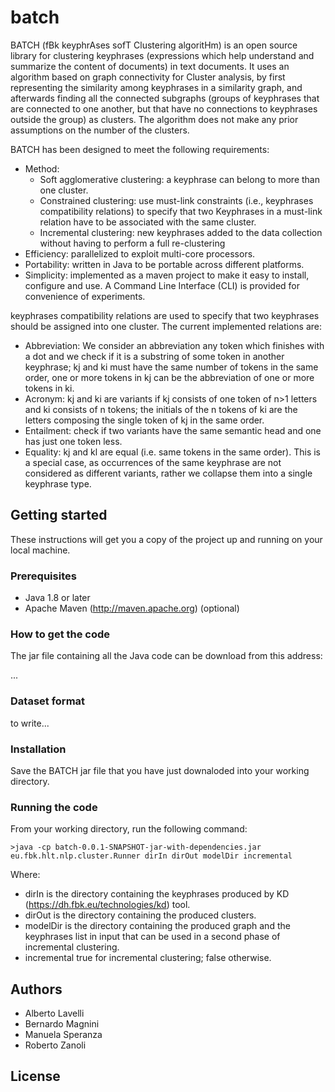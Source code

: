 # batch

BATCH (fBk keyphrAses sofT Clustering algoritHm) is an open source library for clustering keyphrases (expressions which help understand and summarize the content of documents) in text documents. It uses an algorithm based on graph connectivity for Cluster analysis, by first representing the similarity among keyphrases in a similarity graph, and afterwards finding all the connected subgraphs (groups of keyphrases that are connected to one another, but that have no connections to keyphrases outside the group) as clusters. The algorithm does not make any prior assumptions on the number of the clusters.

BATCH has been designed to meet the following requirements:

- Method: 
  - Soft agglomerative clustering: a keyphrase can belong to more than one cluster.
  - Constrained clustering: use must-link constraints (i.e., keyphrases compatibility relations) to specify that two Keyphrases in a must-link relation have to be associated with the same cluster.
  - Incremental clustering: new keyphrases added to the data collection without having to perform a full re-clustering
- Efficiency: parallelized to exploit multi-core processors. 
- Portability: written in Java to be portable across different platforms.
- Simplicity:  implemented as a maven project to make it easy to install, configure and use. A Command Line Interface (CLI) is provided for convenience of experiments.

keyphrases compatibility relations are used to specify that two keyphrases should be assigned into one cluster. The current implemented relations are:
- Abbreviation: We consider an abbreviation any token which finishes with a dot and we check if it is a substring of some 
  token in another keyphrase; kj and ki must have the same number of tokens in the same order, one or more tokens 
  in kj can be the abbreviation of one or more tokens in ki.
- Acronym: kj and ki are variants if kj consists of one token of n>1 letters and ki consists of n tokens; the initials of the n tokens of ki are the letters composing the single token of kj in the same order.
- Entailment: check if two variants have the same semantic head and one has just one token less.
- Equality: kj and kl are equal (i.e. same tokens in the same order). This is a special case, as occurrences of the same keyphrase are not considered as different variants, rather we collapse them into a single keyphrase type.

## Getting started

These instructions will get you a copy of the project up and running on your local machine.

### Prerequisites

- Java 1.8 or later
- Apache Maven (http://maven.apache.org) (optional)

### How to get the code

The jar file containing all the Java code can be download from this address: 

...


### Dataset format
to write...

### Installation

Save the BATCH jar file that you have just downaloded into your working directory.

### Running the code

From your working directory, run the following command:

```>java -cp batch-0.0.1-SNAPSHOT-jar-with-dependencies.jar eu.fbk.hlt.nlp.cluster.Runner dirIn dirOut modelDir incremental```

Where: 
- dirIn is the directory containing the keyphrases produced by KD (https://dh.fbk.eu/technologies/kd) tool.
- dirOut is the directory containing the produced clusters.
- modelDir is the directory containing the produced graph and the keyphrases list in input that can be used in a second phase of incremental clustering.
- incremental true for incremental clustering; false otherwise.

## Authors

- Alberto Lavelli
- Bernardo Magnini
- Manuela Speranza
- Roberto Zanoli

## License

